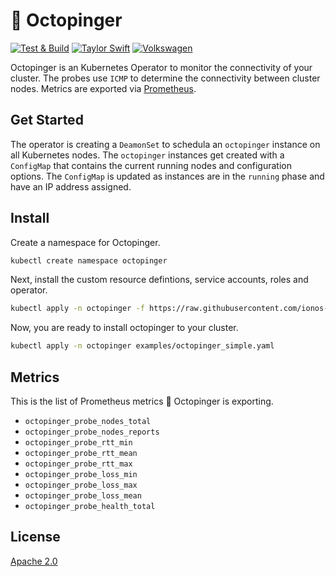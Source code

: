 # :octopus: Octopinger

[![Test & Build](https://github.com/ionos-cloud/octopinger/actions/workflows/main.yml/badge.svg)](https://github.com/ionos-cloud/octopinger/actions/workflows/main.yml)
[![Taylor Swift](https://img.shields.io/badge/secured%20by-taylor%20swift-brightgreen.svg)](https://twitter.com/SwiftOnSecurity)
[![Volkswagen](https://auchenberg.github.io/volkswagen/volkswargen_ci.svg?v=1)](https://github.com/auchenberg/volkswagen)

Octopinger is an Kubernetes Operator to monitor the connectivity of your cluster. The probes use `ICMP` to determine the connectivity between cluster nodes. Metrics are exported via [Prometheus](https://prometheus.io/).

## Get Started

The operator is creating a `DeamonSet` to schedula an `octopinger` instance on all Kubernetes nodes. The `octopinger` instances get created with a `ConfigMap` that contains the current running nodes and configuration options. The `ConfigMap` is updated as instances are in the `running` phase and have an IP address assigned.

## Install

Create a namespace for Octopinger.

```bash
kubectl create namespace octopinger
```

Next, install the custom resource defintions, service accounts, roles and operator.

```bash
kubectl apply -n octopinger -f https://raw.githubusercontent.com/ionos-cloud/octopinger/v0.0.33/manifests/install.yaml
```

Now, you are ready to install octopinger to your cluster.

```bash
kubectl apply -n octopinger examples/octopinger_simple.yaml
```

## Metrics

This is the list of Prometheus metrics :octopus: Octopinger is exporting.

* `octopinger_probe_nodes_total`
* `octopinger_probe_nodes_reports`
* `octopinger_probe_rtt_min`
* `octopinger_probe_rtt_mean`
* `octopinger_probe_rtt_max`
* `octopinger_probe_loss_min`
* `octopinger_probe_loss_max`
* `octopinger_probe_loss_mean`
* `octopinger_probe_health_total`

## License

[Apache 2.0](/LICENSE)
